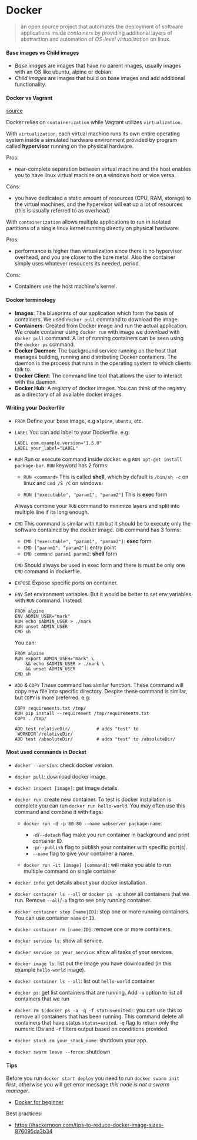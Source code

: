 # Docker

> an open source project that automates the deployment of software applications
> inside *containers* by providing additional layers of abstraction and automation of *OS-level virtualization* on linux.

#### Base images vs Child images

- *Base images* are images that have no parent images, usually images with an OS like ubuntu, alpine or debian.
- *Child images* are images that build on base images and add additional functionality.

#### Docker vs Vagrant

[source](https://www.quora.com/What-is-the-difference-between-Docker-and-Vagrant-When-should-you-use-each-one)

Docker relies on `containerization` while Vagrant utilizes `virtualization`.

With `virtualization`, each virtual machine runs its own entire operating system
inside a simulated hardware environment provided by program called __hypervisor__ running on
the physical hardware.

Pros:
- near-complete separation between virtual machine and the host enables you to have linux virtual machine on
a windows host or vice versa.

Cons:
- you have dedicated a static amount of resources (CPU, RAM, storage) to the virtual machines, and
the hypervisor will eat up a lot of resources (this is usually referred to as overhead)

With `containerization` allows multiple applications to run in isolated partitions of a single linux kernel
running directly on physical hardware.

Pros:
- performance is higher than virtualization since there is no hypervisor overhead, and you are closer to the bare metal.
Also the container simply uses whatever resoucers its needed, period.

Cons:
- Containers use the host machine's kernel.

#### Docker terminology

- __Images__: The blueprints of our application which form the basis of containers. We used `docker pull` command to download the image.
- __Containers__: Created from Docker image and run the actual application. We create container using `docker run` with image we download with `docker pull` command. A list of running containers can be seen using the `docker ps` command.
- __Docker Daemon__: The background service running on the host that manages building, running and distributing Docker containers.
  The daemon is the process that runs in the operating system to which clients talk to.
- __Docker Client__: The command line tool that allows the user to interact with the daemon.
- __Docker Hub__: A registry of docker images. You can think of the registry as a directory of all available docker images.

#### Writing your Dockerfile

- `FROM`
  Define your base image, e.g `alpine`, `ubuntu`, etc.

- `LABEL`
  You can add label to your Dockerfile. e.g:
    ```
    LABEL com.example.version="1.5.0"
    LABEL your_label="LABEL"
    ```
- `RUN`
  Run or execute command inside docker. e.g `RUN apt-get install package-bar`.
  `RUN` keyword has 2 forms:

  - `RUN <command>`
    This is called __shell__, which by default is `/bin/sh -c` on linux and `cmd /S /C` on windows.

  - `RUN ["executable", "param1", "param2"]`
    This is __exec__ form

  Always combine your `RUN` command to minimize layers and split into multiple line if its long enough.

- `CMD`
  This command is similar with `RUN` but it should be to execute only the software contained by the docker image.
  `CMD` command has 3 forms:
  
  - `CMD ["executable", "param1", "param2"]`: __exec__ form
  - `CMD ["param1", "param2"]`: entry point
  - `CMD command param1 param2`: __shell__ form

  `CMD`
  Should always be used in exec form and there is must be only one `CMD` command in dockerfile.

- `EXPOSE`
  Expose specific ports on container.

- `ENV`
  Set environment variables. But it would be better to set env variables with `RUN` command.
  Instead:
    ```
    FROM alpine
    ENV ADMIN_USER="mark"
    RUN echo $ADMIN_USER > ./mark
    RUN unset ADMIN_USER
    CMD sh
    ```

  You can:
    ```
    FROM alpine
    RUN export ADMIN_USER="mark" \
        && echo $ADMIN_USER > ./mark \
        && unset ADMIN_USER
    CMD sh
    ```

- `ADD` & `COPY`
  These command has similar function. These command will copy new file into specific directory.
  Despite these command is similar, but `COPY` is more preferred.
  e.g:
    ```
    COPY requirements.txt /tmp/
    RUN pip install --requirement /tmp/requirements.txt
    COPY . /tmp/

    ADD test relativeDir/          # adds "test" to `WORKDIR`/relativeDir/
    ADD test /absoluteDir/         # adds "test" to /absoluteDir/
    ```



#### Most used commands in Docket

- `docker --version`: check docker version.
- `docker pull`: download docker image.
- `docker inspect [image]`: get image details.
- `docker run`: create new container. To test is docker installation is complete you can run `docker run hello-world`.
  You may often use this command and combine it with flags:
  - `docker run -d -p 80:80 --name webserver package-name`:
    - `-d`/`--detach` flag make you run container in background and print container ID.
    - `-p`/`--publish` flag to publish your container with specific port(s).
    - `--name` flag to give your container a name.

  - `docker run -it [image] [command]`: will make you able to run multiple command on single container

- `docker info`: get details about your docker installation.
- `docker container ls --all` or `docker ps -a`: show all containers that we run. Remove `--all`/`-a` flag to see only running container.
- `docker container stop [name|ID]`: stop one or more running containers. You can use container `name` or `ID`.
- `docker container rm [name|ID]`: remove one or more containers.

- `docker service ls`: show all service.
- `docker service ps your_service`: show all tasks of your services.
- `docker image ls`: list out the image you have downloaded (in this example `hello-world` image).
- `docker container ls --all`: list out `hello-world` container.
- `docker ps`: get list containers that are running. Add `-a` option to list all containers that we run
- `docker rm $(docker ps -a -q -f status=exited)`: you can use this to remove all containers that has been running.
  This command delete all containers that have status `status=exited`. `-q` flag to return only the numeric IDs
  and `-f` filters output based on conditions provided.

- `docker stack rm your_stack_name`: shutdown your app.
- `docker swarm leave --force`: shutdown 

#### Tips

Before you run `docker start deploy` you need to run `docker swarm init` first, otherwise you will get
error message *this node is not a swarm manager*.

- [Docker for beginner](https://github.com/docker/labs/blob/master/beginner/chapters/alpine.md)

Best practices:
- https://hackernoon.com/tips-to-reduce-docker-image-sizes-876095da3b34

